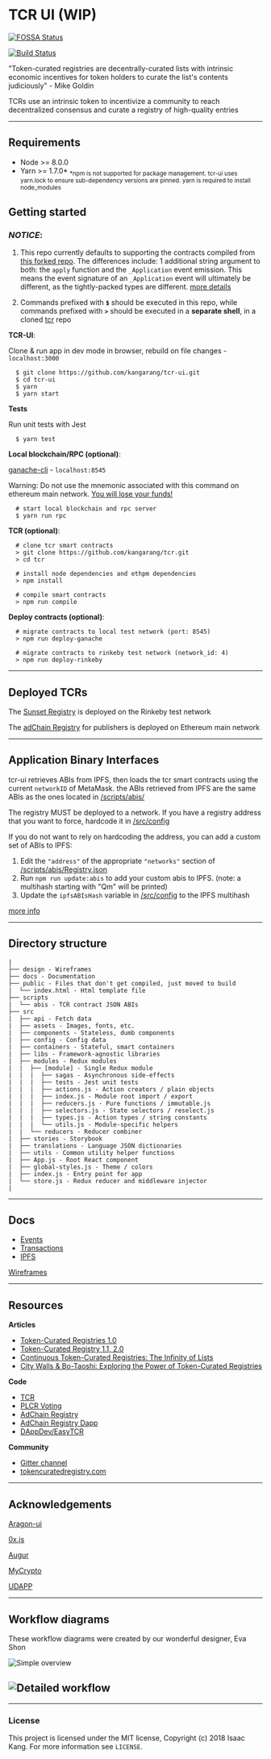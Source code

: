 # TCR UI (WIP)

<!-- license -->

[![FOSSA Status](https://app.fossa.io/api/projects/git%2Bgithub.com%2Fkangarang%2Ftcr-ui.svg?type=shield)](https://app.fossa.io/projects/git%2Bgithub.com%2Fkangarang%2Ftcr-ui?ref=badge_shield)

<!-- travis-ci -->

[![Build Status](https://travis-ci.org/kangarang/tcr-ui.svg?branch=master)](https://travis-ci.org/kangarang/tcr-ui)

"Token-curated registries are decentrally-curated lists with intrinsic economic incentives for token holders to curate the list's contents judiciously" - Mike Goldin

TCRs use an intrinsic token to incentivize a community to reach decentralized consensus and curate a registry of high-quality entries

<!-- the ethereum blockchain is a decentralized database

ethereum miners are decentralized servers

token-curated registries are decentralized lists

a tcr is powered by its users

a user can participate in a tcr's application, challenge, and voting processes

a tcr has 1 permission: its intrinsic token

if a user controls a balance of a tcr's token, that user can participate in that tcr

if Alice has adToken, she can participate in the adChain registry

if a user controls multiple tokens from multiple tcrs, the user can participate in multiple tcrs

if Bob has SUN, FOAM, and CVL, he can participate in the Sunset, FOAM, and Civil registries -->

---

## Requirements

- Node >= 8.0.0
- Yarn >= 1.7.0\*
<sub>*npm is not supported for package management. tcr-ui uses yarn.lock to ensure sub-dependency versions are pinned. yarn is required to install node_modules</sub>

## Getting started

### _NOTICE_:

1. This repo currently defaults to supporting the contracts compiled from [this forked repo](https://github.com/kangarang/tcr). The differences include: 1 additional string argument to both: the `apply` function and the `_Application` event emission. This means the event signature of an `_Application` event will ultimately be different, as the tightly-packed types are different. [more details](https://github.com/kangarang/tcr-ui/issues/107#issuecomment-410531118)

1. Commands prefixed with **`$`** should be executed in this repo, while commands prefixed with **`>`** should be executed in a **separate shell**, in a cloned [tcr](https://github.com/kangarang/tcr) repo

**TCR-UI**:

Clone & run app in dev mode in browser, rebuild on file changes - `localhost:3000`

```
  $ git clone https://github.com/kangarang/tcr-ui.git
  $ cd tcr-ui
  $ yarn
  $ yarn start
```

**Tests**

Run unit tests with Jest

```
  $ yarn test
```

**Local blockchain/RPC (optional)**:

[ganache-cli](https://github.com/trufflesuite/ganache-cli) - `localhost:8545`

Warning: Do not use the mnemonic associated with this command on ethereum main network. [You will lose your funds!](https://www.reddit.com/r/ethereum/comments/7z4n6a/people_are_using_the_hardcoded_ganache_seedphrase/)

```
  # start local blockchain and rpc server
  $ yarn run rpc
```

**TCR (optional)**:

```
  # clone tcr smart contracts
  > git clone https://github.com/kangarang/tcr.git
  > cd tcr

  # install node dependencies and ethpm dependencies
  > npm install

  # compile smart contracts
  > npm run compile
```

**Deploy contracts (optional)**:

```
  # migrate contracts to local test network (port: 8545)
  > npm run deploy-ganache
```

```
  # migrate contracts to rinkeby test network (network_id: 4)
  > npm run deploy-rinkeby
```

---

## Deployed TCRs

The [Sunset Registry](https://sunset-registry.firebaseapp.com/) is deployed on the Rinkeby test network

The [adChain Registry](https://publisher.adchain.com/) for publishers is deployed on Ethereum main network

---

## Application Binary Interfaces

tcr-ui retrieves ABIs from IPFS, then loads the tcr smart contracts using the current `networkID` of MetaMask. the ABIs retrieved from IPFS are the same ABIs as the ones located in [/scripts/abis/](./scripts/abis/)

The registry MUST be deployed to a network. If you have a registry address that you want to force, hardcode it in [/src/config](./src/config/index.js)

If you do not want to rely on hardcoding the address, you can add a custom set of ABIs to IPFS:

1.  Edit the `"address"` of the appropriate `"networks"` section of [/scripts/abis/Registry.json](./scripts/abis/Registry.json)
1.  Run `npm run update:abis` to add your custom abis to IPFS. (note: a multihash starting with "Qm" will be printed)
1.  Update the `ipfsABIsHash` variable in [/src/config](./src/config/index.js) to the IPFS multihash

[more info](./docs/IPFS.md)

---

## Directory structure

```
|
├── design - Wireframes
├── docs - Documentation
├── public - Files that don't get compiled, just moved to build
|  └── index.html - Html template file
├── scripts
|  └── abis - TCR contract JSON ABIs
├── src
|  ├── api - Fetch data
|  ├── assets - Images, fonts, etc.
|  ├── components - Stateless, dumb components
|  ├── config - Config data
|  ├── containers - Stateful, smart containers
|  ├── libs - Framework-agnostic libraries
|  ├── modules - Redux modules
|  |  ├── [module] - Single Redux module
|  |  |  ├── sagas - Asynchronous side-effects
|  |  |  ├── tests - Jest unit tests
|  |  |  ├── actions.js - Action creators / plain objects
|  |  |  ├── index.js - Module root import / export
|  |  |  ├── reducers.js - Pure functions / immutable.js
|  |  |  ├── selectors.js - State selectors / reselect.js
|  |  |  ├── types.js - Action types / string constants
|  |  |  └── utils.js - Module-specific helpers
|  |  └── reducers - Reducer combiner
|  ├── stories - Storybook
|  ├── translations - Language JSON dictionaries
|  ├── utils - Common utility helper functions
|  ├── App.js - Root React component
|  ├── global-styles.js - Theme / colors
|  ├── index.js - Entry point for app
|  └── store.js - Redux reducer and middleware injector
|
```

---

## Docs

- [Events](./docs/Events.md)
- [Transactions](./docs/Transactions.md)
- [IPFS](./docs/IPFS.md)

[Wireframes](./design/)

---

## Resources

**Articles**

- [Token-Curated Registries 1.0](https://medium.com/@ilovebagels/token-curated-registries-1-0-61a232f8dac7)
- [Token-Curated Registry 1.1, 2.0](https://medium.com/@ilovebagels/token-curated-registries-1-1-2-0-tcrs-new-theory-and-dev-updates-34c9f079f33d)
- [Continuous Token-Curated Registries: The Infinity of Lists](https://medium.com/@simondlr/continuous-token-curated-registries-the-infinity-of-lists-69024c9eb70d)
- [City Walls & Bo-Taoshi: Exploring the Power of Token-Curated Registries](https://medium.com/@simondlr/city-walls-bo-taoshi-exploring-the-power-of-token-curated-registries-588f208c17d5)

**Code**

- [TCR](https://github.com/skmgoldin/tcr)
- [PLCR Voting](https://github.com/ConsenSys/PLCRVoting)
- [AdChain Registry](https://github.com/AdChain/AdChainRegistry)
- [AdChain Registry Dapp](https://github.com/AdChain/AdChainRegistryDapp)
- [DAppDev/EasyTCR](https://github.com/DAppDevConsulting/EasyTCR)

**Community**

- [Gitter channel](https://gitter.im/Curation-Markets/Lobby)
- [tokencuratedregistry.com](https://medium.com/@tokencuratedregistry)

---

## Acknowledgements

[Aragon-ui](https://github.com/aragon/aragon-ui/tree/master/src/components)

[0x.js](https://github.com/0xProject/0x.js/tree/development/packages)

[Augur](https://github.com/AugurProject/augur/tree/seadragon/src/utils)

[MyCrypto](https://github.com/MyCryptoHQ/MyCrypto/tree/develop/common/utils)

[UDAPP](https://github.com/kumavis/udapp)

---

## Workflow diagrams

These workflow diagrams were created by our wonderful designer, Eva Shon

![Simple overview](https://s3.amazonaws.com/elasticbeanstalk-us-east-1-167611752874/simple-overview.png)

## ![Detailed workflow](https://s3.amazonaws.com/elasticbeanstalk-us-east-1-167611752874/detailed-workflow.png)

---

### License

This project is licensed under the MIT license, Copyright (c) 2018 Isaac Kang. For more information see `LICENSE`.
